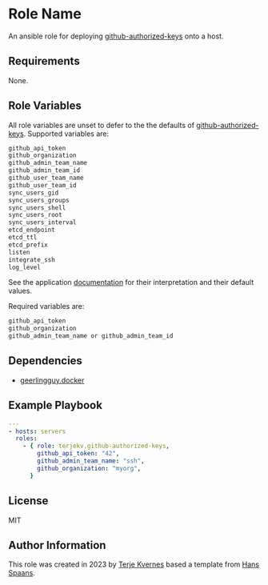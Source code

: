 # Role Name

An ansible role for deploying [github-authorized-keys](https://github.com/terjekv/github-authorized-keys) onto a host.

## Requirements

None.

## Role Variables

All role variables are unset to defer to the the defaults of [github-authorized-keys](https://github.com/terjekv/github-authorized-keys). Supported variables are:

````bash
github_api_token
github_organization
github_admin_team_name
github_admin_team_id
github_user_team_name
github_user_team_id
sync_users_gid
sync_users_groups
sync_users_shell
sync_users_root
sync_users_interval
etcd_endpoint
etcd_ttl
etcd_prefix
listen
integrate_ssh
log_level
````

See the application [documentation](https://github.com/terjekv/github-authorized-keys/) for their interpretation and their default values.

Required variables are:

````bash
github_api_token
github_organization
github_admin_team_name or github_admin_team_id
````

## Dependencies

- [geerlingguy.docker](https://galaxy.ansible.com/geerlingguy/docker)

## Example Playbook

````yaml
---
- hosts: servers
  roles:
    - { role: terjekv.github-authorized-keys,
        github_api_token: "42",
        github_admin_team_name: "ssh",
        github_organization: "myorg",
      }
````

## License

MIT

## Author Information

This role was created in 2023 by [Terje Kvernes](https://github.com/terjekv) based a template from [Hans Spaans](https://github.com/hspaans/ansible-role-template).
